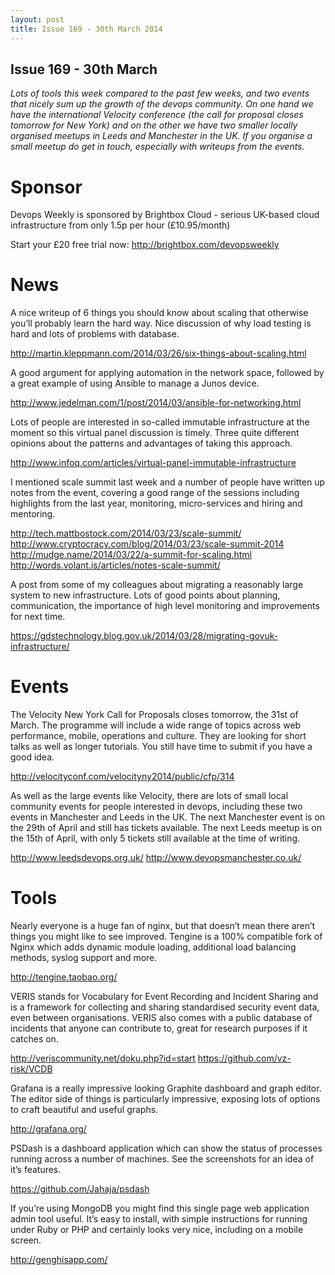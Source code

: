 ```yaml
---
layout: post
title: Issue 169 - 30th March 2014
---
```


## Issue 169 - 30th March

_Lots of tools this week compared to the past few weeks, and two events that nicely sum up the growth of the devops community. On one hand we have the international Velocity conference (the call for proposal closes tomorrow for New York) and on the other we have two smaller locally organised meetups in Leeds and Manchester in the UK. If you organise a small meetup do get in touch, especially with writeups from the events._


Sponsor
======

Devops Weekly is sponsored by Brightbox Cloud - serious UK-based cloud infrastructure from only 1.5p per hour (£10.95/month)

Start your £20 free trial now: http://brightbox.com/devopsweekly


News
====

A nice writeup of 6 things you should know about scaling that otherwise you’ll probably learn the hard way. Nice discussion of why load testing is hard and lots of problems with database.

http://martin.kleppmann.com/2014/03/26/six-things-about-scaling.html


A good argument for applying automation in the network space, followed by a great example of using Ansible to manage a Junos device.

http://www.jedelman.com/1/post/2014/03/ansible-for-networking.html


Lots of people are interested in so-called immutable infrastructure at the moment so this virtual panel discussion is timely. Three quite different opinions about the patterns and advantages of taking this approach.

http://www.infoq.com/articles/virtual-panel-immutable-infrastructure


I mentioned scale summit last week and a number of people have written up notes from the event, covering a good range of the sessions including highlights from the last year, monitoring, micro-services and hiring and mentoring.

http://tech.mattbostock.com/2014/03/23/scale-summit/
http://www.cryptocracy.com/blog/2014/03/23/scale-summit-2014
http://mudge.name/2014/03/22/a-summit-for-scaling.html
http://words.volant.is/articles/notes-scale-summit/


A post from some of my colleagues about migrating a reasonably large system to new infrastructure. Lots of good points about planning, communication, the importance of high level monitoring and improvements for next time.

https://gdstechnology.blog.gov.uk/2014/03/28/migrating-govuk-infrastructure/


Events
=====

The Velocity New York Call for Proposals closes tomorrow, the 31st of March. The programme will include a wide range of topics across web performance, mobile, operations and culture. They are looking for short talks as well as longer tutorials. You still have time to submit if you have a good idea.

http://velocityconf.com/velocityny2014/public/cfp/314


As well as the large events like Velocity, there are lots of small local community events for people interested in devops, including these two events in Manchester and Leeds in the UK. The next Manchester event is on the 29th of April and still has tickets available. The next Leeds meetup is on the 15th of April, with only 5 tickets still available at the time of writing.

http://www.leedsdevops.org.uk/
http://www.devopsmanchester.co.uk/


Tools
====

Nearly everyone is a huge fan of nginx,  but that doesn’t mean there aren’t things you might like to see improved. Tengine is a 100% compatible fork of Nginx which adds dynamic module loading, additional load balancing methods, syslog support and more.

http://tengine.taobao.org/


VERIS stands for Vocabulary for Event Recording and Incident Sharing and is a framework for collecting and sharing standardised security event data, even between organisations. VERIS also comes with a public database of incidents that anyone can contribute to, great for research purposes if it catches on.

http://veriscommunity.net/doku.php?id=start
https://github.com/vz-risk/VCDB


Grafana is a really impressive looking Graphite dashboard and graph editor. The editor side of things is particularly impressive, exposing lots of options to craft beautiful and useful graphs.

http://grafana.org/


PSDash is a dashboard application which can show the status of processes running across a number of machines. See the screenshots for an idea of it’s features.

https://github.com/Jahaja/psdash


If you’re using MongoDB you might find this single page web application admin tool useful. It’s easy to install, with simple instructions for running under Ruby or PHP and certainly looks very nice, including on a mobile screen.

http://genghisapp.com/
